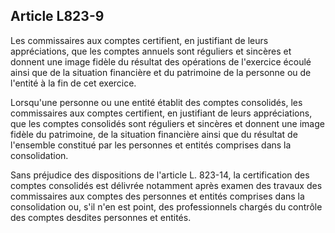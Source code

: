 Article L823-9
----
Les commissaires aux comptes certifient, en justifiant de leurs appréciations,
que les comptes annuels sont réguliers et sincères et donnent une image fidèle
du résultat des opérations de l'exercice écoulé ainsi que de la situation
financière et du patrimoine de la personne ou de l'entité à la fin de cet
exercice.

Lorsqu'une personne ou une entité établit des comptes consolidés, les
commissaires aux comptes certifient, en justifiant de leurs appréciations, que
les comptes consolidés sont réguliers et sincères et donnent une image fidèle du
patrimoine, de la situation financière ainsi que du résultat de l'ensemble
constitué par les personnes et entités comprises dans la consolidation.

Sans préjudice des dispositions de l'article L. 823-14, la certification des
comptes consolidés est délivrée notamment après examen des travaux des
commissaires aux comptes des personnes et entités comprises dans la
consolidation ou, s'il n'en est point, des professionnels chargés du contrôle
des comptes desdites personnes et entités.
